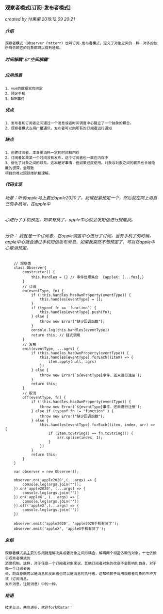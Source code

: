 ### 观察者模式[订阅-发布者模式]

*created by 付果果  2019.12.09  20:21*

##### 介绍

```javascript
观察者模式（Observer Pattern）也叫订阅-发布者模式，定义了对象之间的一种一对多的依赖关系，当一个对象的状态发生改变时，
所有依赖它的对象都可以得到通知。
```

###### **时间解耦**”和“**空间解耦**” 

##### 应用场景

```
1、vue的数据双向绑定
2、预定手机
3、DOM事件
```

##### **优点** 

```
1、发布者和订阅者之间通过一个消息或者时间调度中心建立了一个抽象的耦合。
2、观察者模式支持广播通讯，发布者可以向所有的订阅者进行通知
```

##### 缺点

```
1、创建订阅者，本身要消耗一定的时间和内存
2、订阅者如果某一个时间没有发布，这个订阅者也一直在内存中
3、弱化了对象之间的联系，这本是好事情，但如果过度使用，对象与对象之间的联系也会被隐藏的很深，会导致
项目的难以跟踪维护和理解。
```

##### 代码实现

###### 场景：听说apple马上要出apple2020了，我得赶紧预定一个，然后就在网上用自己的手机号，在apple中

###### 心进行了手机预定，如果有货了，apple中心就会发短信进行提醒我。  

###### 分析： 我就是一个订阅者，在apple调度中心进行了订阅，当有手机了的时候，apple中心就会通过手机短信发布消息，如果我突然不想预定了，可以在apple中心取消预定。

```
    // 观察类
    class Observer{
        constructor() {
            this.handles = {} // 事件处理集合  {appleX: [...fns],}   
        }
        // 订阅
        on(eventType, fn) {
            if (!this.handles.hasOwnProperty(eventType)) {
                this.handles[eventType] = [];
            }
            if (typeof fn == 'function') {
                this.handles[eventType].push(fn);
            } else {
                throw new Error("缺少回调函数");
            }
            console.log(this.handles[eventType])
            return this; // 链式调用
        }
        // 发布
        emit(eventType, ...agrs) {
            if (this.handles.hasOwnProperty(eventType)) {
                this.handles[eventType].forEach((item) => {
                    item.apply(null, agrs)
                })
            } else {    
                throw new Error(`${eventType}事件，还未进行注册`);
            }
            return this;
        }
        // 取消
        off(eventType, fn) {
            if (!this.handles.hasOwnProperty(eventType)) {
                throw new Error(`${eventType}事件，还未进行注册`);
            } else if (typeof fn != "function" ) {
                throw new Error("缺少回调函数");
            } else {
                this.handles[eventType].forEach((item, index, arr) => {
                    if (item.toString() == fn.toString()) {
                        arr.splice(index, 1);
                    }
                })
            }
            return this;
        }
    }

    var observer = new Observer();

    observer.on('apple2020',(...args) => {
        console.log(args.join(""));
    }).on('apple2020', (...args) => {
        console.log(args.join(""))
    }).on('appleX', (...args) => {
        console.log(args.join(''))
    }).off('appleX',(...args) => {
        console.log(args.join(''))
    })

    observer.emit('apple2020', 'apple2020手机有货了');
    observer.emit('appleX', 'appleX手机有货了');
```

##### 总结

```
观察者模式最主要的作用就是解决类或者对象之间的耦合，解耦两个相互依赖的对象，十七依赖于观察者模式的
消息机制。这样，对于任意一个订阅者对象来说，其他订阅者对象的改变不会影响到自身，对于每一个订阅者来
说，期自身既可以是消息的发出者也可以是消息的执行者，这都依赖于调用观察者对象的三种方式（订阅消息，
发布消息，注销消息）中的一种。
```

##### 结语

```javascript
技术交流，共同进步，欢迎fork和star！
```

